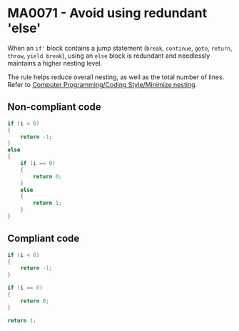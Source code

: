 # MA0071 - Avoid using redundant 'else'

When an `if'` block contains a jump statement (`break`, `continue`, `goto`, `return`, `throw`, `yield break`), using an `else` block is redundant and needlessly maintains a higher nesting level.

The rule helps reduce overall nesting, as well as the total number of lines. Refer to [Computer Programming/Coding Style/Minimize nesting](https://en.wikibooks.org/wiki/Computer_Programming/Coding_Style/Minimize_nesting).

## Non-compliant code

```csharp
if (i < 0)
{
    return -1;
}
else
{
    if (i == 0)
    {
        return 0;
    }
    else
    {
        return 1;
    }
}
```

## Compliant code

```csharp
if (i < 0)
{
    return -1;
}

if (i == 0)
{
    return 0;
}

return 1;
```